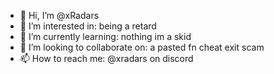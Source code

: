 - 👋 Hi, I’m @xRadars
- 👀 I’m interested in: being a retard
- 🌱 I’m currently learning: nothing im a skid
- 💞️ I’m looking to collaborate on: a pasted fn cheat exit scam
- 📫 How to reach me: @xradars on discord

<!---
xRadars/xRadars is a ✨ special ✨ repository because its `README.md` (this file) appears on your GitHub profile.
You can click the Preview link to take a look at your changes.
--->
